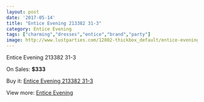 ```yaml
---
layout: post
date: '2017-05-14'
title: "Entice Evening 213382 31-3"
category: Entice Evening
tags: ["charming","dresses","entice","brand","party"]
image: http://www.lustparties.com/12802-thickbox_default/entice-evening-213382-31-3.jpg
---
```

Entice Evening 213382 31-3

On Sales: **$333**
<a href="https://www.lustparties.com/en/entice-evening/4823-entice-evening-213382-31-3.html"><amp-img layout="responsive" width="600" height="600" src="//www.lustparties.com/12802-thickbox_default/entice-evening-213382-31-3.jpg" alt="Entice Evening 213382 31-3 0" /></a>

Buy it: [Entice Evening 213382 31-3](https://www.lustparties.com/en/entice-evening/4823-entice-evening-213382-31-3.html "Entice Evening 213382 31-3")

View more: [Entice Evening](https://www.lustparties.com/en/29-entice-evening "Entice Evening")